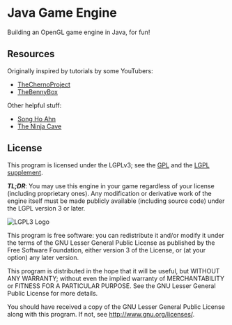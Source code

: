 # Java Game Engine

Building an OpenGL game engine in Java, for fun!

## Resources

Originally inspired by tutorials by some YouTubers:
* [TheChernoProject](https://www.youtube.com/user/TheChernoProject)
* [TheBennyBox](https://www.youtube.com/user/thebennybox)

Other helpful stuff:
* [Song Ho Ahn](http://www.songho.ca/opengl/)
* [The Ninja Cave](http://ninjacave.com/tutorials)

## License

This program is licensed under the LGPLv3; see the [GPL](LICENSE) and the
[LGPL supplement](LICENSE.LESSER).

***TL;DR***: You may use this engine in your game regardless of your license
(including proprietary ones). Any modification or derivative work of the engine
itself must be made publicly available (including source code) under the LGPL
version 3 or later.

![LGPL3 Logo](http://www.gnu.org/graphics/lgplv3-147x51.png)

This program is free software: you can redistribute it and/or modify
it under the terms of the GNU Lesser General Public License as published by
the Free Software Foundation, either version 3 of the License, or
(at your option) any later version.

This program is distributed in the hope that it will be useful,
but WITHOUT ANY WARRANTY; without even the implied warranty of
MERCHANTABILITY or FITNESS FOR A PARTICULAR PURPOSE.  See the
GNU Lesser General Public License for more details.

You should have received a copy of the GNU Lesser General Public License
along with this program.  If not, see <http://www.gnu.org/licenses/>.
